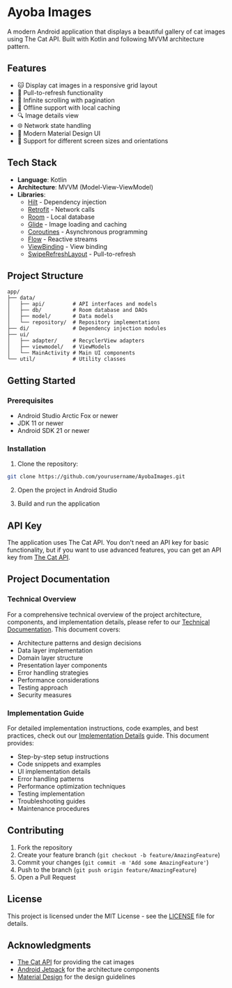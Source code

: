 # Ayoba Images

A modern Android application that displays a beautiful gallery of cat images using The Cat API. Built with Kotlin and following MVVM architecture pattern.

## Features

- 🐱 Display cat images in a responsive grid layout
- 🔄 Pull-to-refresh functionality
- 📱 Infinite scrolling with pagination
- 💾 Offline support with local caching
- 🔍 Image details view
- 🌐 Network state handling
- 🎨 Modern Material Design UI
- 📱 Support for different screen sizes and orientations

## Tech Stack

- **Language**: Kotlin
- **Architecture**: MVVM (Model-View-ViewModel)
- **Libraries**:
  - [Hilt](https://dagger.dev/hilt/) - Dependency injection
  - [Retrofit](https://square.github.io/retrofit/) - Network calls
  - [Room](https://developer.android.com/training/data-storage/room) - Local database
  - [Glide](https://bumptech.github.io/glide/) - Image loading and caching
  - [Coroutines](https://kotlinlang.org/docs/coroutines-overview.html) - Asynchronous programming
  - [Flow](https://kotlin.github.io/kotlinx.coroutines/kotlinx-coroutines-core/kotlinx.coroutines.flow/) - Reactive streams
  - [ViewBinding](https://developer.android.com/topic/libraries/view-binding) - View binding
  - [SwipeRefreshLayout](https://developer.android.com/jetpack/androidx/releases/swiperefreshlayout) - Pull-to-refresh

## Project Structure

```
app/
├── data/
│   ├── api/         # API interfaces and models
│   ├── db/          # Room database and DAOs
│   ├── model/       # Data models
│   └── repository/  # Repository implementations
├── di/              # Dependency injection modules
├── ui/
│   ├── adapter/     # RecyclerView adapters
│   ├── viewmodel/   # ViewModels
│   └── MainActivity # Main UI components
└── util/            # Utility classes
```

## Getting Started

### Prerequisites

- Android Studio Arctic Fox or newer
- JDK 11 or newer
- Android SDK 21 or newer

### Installation

1. Clone the repository:
```bash
git clone https://github.com/yourusername/AyobaImages.git
```

2. Open the project in Android Studio

3. Build and run the application

## API Key

The application uses The Cat API. You don't need an API key for basic functionality, but if you want to use advanced features, you can get an API key from [The Cat API](https://thecatapi.com/).

## Project Documentation

### Technical Overview
For a comprehensive technical overview of the project architecture, components, and implementation details, please refer to our [Technical Documentation](TECHNICAL_DOCUMENTATION.md). This document covers:
- Architecture patterns and design decisions
- Data layer implementation
- Domain layer structure
- Presentation layer components
- Error handling strategies
- Performance considerations
- Testing approach
- Security measures

### Implementation Guide
For detailed implementation instructions, code examples, and best practices, check out our [Implementation Details](IMPLEMENTATION_DETAILS.md) guide. This document provides:
- Step-by-step setup instructions
- Code snippets and examples
- UI implementation details
- Error handling patterns
- Performance optimization techniques
- Testing implementation
- Troubleshooting guides
- Maintenance procedures

## Contributing

1. Fork the repository
2. Create your feature branch (`git checkout -b feature/AmazingFeature`)
3. Commit your changes (`git commit -m 'Add some AmazingFeature'`)
4. Push to the branch (`git push origin feature/AmazingFeature`)
5. Open a Pull Request

## License

This project is licensed under the MIT License - see the [LICENSE](LICENSE) file for details.

## Acknowledgments

- [The Cat API](https://thecatapi.com/) for providing the cat images
- [Android Jetpack](https://developer.android.com/jetpack) for the architecture components
- [Material Design](https://material.io/design) for the design guidelines 